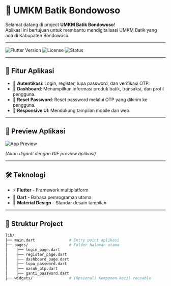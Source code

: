 # 🧵 UMKM Batik Bondowoso

Selamat datang di project **UMKM Batik Bondowoso**!  
Aplikasi ini bertujuan untuk membantu mendigitalisasi UMKM Batik yang ada di Kabupaten Bondowoso.

---

![Flutter Version](https://img.shields.io/badge/Flutter-3.19-blue?logo=flutter) 
![License](https://img.shields.io/badge/License-MIT-green.svg) 
![Status](https://img.shields.io/badge/Status-Developing-orange)

---

## 🚀 Fitur Aplikasi
- 🔐 **Autentikasi**: Login, register, lupa password, dan verifikasi OTP.
- 🛒 **Dashboard**: Menampilkan informasi produk batik, transaksi, dan profil pengguna.
- 🔑 **Reset Password**: Reset password melalui OTP yang dikirim ke pengguna.
- 📱 **Responsive UI**: Mendukung tampilan mobile dan web.

---

## 🎨 Preview Aplikasi

![App Preview](https://via.placeholder.com/600x400.png?text=Preview+Coming+Soon)

*(Akan diganti dengan GIF preview aplikasi)*

---

## 🛠️ Teknologi
- ⚡ **Flutter** - Framework multiplatform
- 🧩 **Dart** - Bahasa pemrograman utama
- 🎨 **Material Design** - Standar desain tampilan

---

## 📁 Struktur Project
```bash
lib/
├── main.dart               # Entry point aplikasi
├── pages/                  # Folder halaman utama
│    ├── login_page.dart
│    ├── register_page.dart
│    ├── dashboard_page.dart
│    ├── lupa_password.dart
│    ├── masuk_otp.dart
│    ├── ganti_password.dart
├── widgets/                # (Opsional) Komponen kecil reusable
